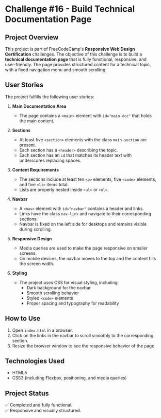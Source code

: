 # Challenge #16 - Build Technical Documentation Page 

## Project Overview
This project is part of FreeCodeCamp's **Responsive Web Design Certification** challenges. The objective of this challenge is to build a **technical documentation page** that is fully functional, responsive, and user-friendly. The page provides structured content for a technical topic, with a fixed navigation menu and smooth scrolling.

## User Stories
The project fulfills the following user stories:

1. **Main Documentation Area**  
   - The page contains a `<main>` element with `id="main-doc"` that holds the main content.

2. **Sections**  
   - At least five `<section>` elements with the class `main-section` are present.  
   - Each section has a `<header>` describing the topic.  
   - Each section has an `id` that matches its header text with underscores replacing spaces.

3. **Content Requirements**  
   - The sections include at least ten `<p>` elements, five `<code>` elements, and five `<li>` items total.  
   - Lists are properly nested inside `<ul>` or `<ol>`.

4. **Navbar**  
   - A `<nav>` element with `id="navbar"` contains a header and links.  
   - Links have the class `nav-link` and navigate to their corresponding sections.  
   - Navbar is fixed on the left side for desktops and remains visible during scrolling.

5. **Responsive Design**  
   - Media queries are used to make the page responsive on smaller screens.  
   - On mobile devices, the navbar moves to the top and the content fills the screen width.

6. **Styling**  
   - The project uses CSS for visual styling, including:  
     - Dark background for the navbar  
     - Smooth scrolling behavior  
     - Styled `<code>` elements  
     - Proper spacing and typography for readability

## How to Use
1. Open `index.html` in a browser.  
2. Click on the links in the navbar to scroll smoothly to the corresponding section.  
3. Resize the browser window to see the responsive behavior of the page.

## Technologies Used
- HTML5  
- CSS3 (including Flexbox, positioning, and media queries)

## Project Status
✅ Completed and fully functional.  
✅ Responsive and visually structured.  
